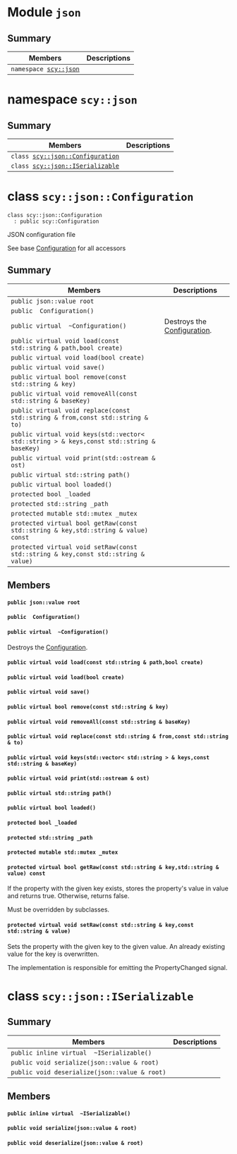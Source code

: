 # Module <!-- group --> `json`



## Summary

 Members                        | Descriptions                                
--------------------------------|---------------------------------------------
`namespace `[`scy::json`](#namespacescy_1_1json)    | 
# namespace `scy::json` 



## Summary

 Members                        | Descriptions                                
--------------------------------|---------------------------------------------
`class `[`scy::json::Configuration`](#classscy_1_1json_1_1Configuration)    | 
`class `[`scy::json::ISerializable`](#classscy_1_1json_1_1ISerializable)    | 
# class `scy::json::Configuration` 

```
class scy::json::Configuration
  : public scy::Configuration
```  



JSON configuration file

See base [Configuration](#classscy_1_1json_1_1Configuration) for all accessors

## Summary

 Members                        | Descriptions                                
--------------------------------|---------------------------------------------
`public json::value root` | 
`public  Configuration()` | 
`public virtual  ~Configuration()` | Destroys the [Configuration](./doc/api-json.md#classscy_1_1json_1_1Configuration).
`public virtual void load(const std::string & path,bool create)` | 
`public virtual void load(bool create)` | 
`public virtual void save()` | 
`public virtual bool remove(const std::string & key)` | 
`public virtual void removeAll(const std::string & baseKey)` | 
`public virtual void replace(const std::string & from,const std::string & to)` | 
`public virtual void keys(std::vector< std::string > & keys,const std::string & baseKey)` | 
`public virtual void print(std::ostream & ost)` | 
`public virtual std::string path()` | 
`public virtual bool loaded()` | 
`protected bool _loaded` | 
`protected std::string _path` | 
`protected mutable std::mutex _mutex` | 
`protected virtual bool getRaw(const std::string & key,std::string & value) const` | 
`protected virtual void setRaw(const std::string & key,const std::string & value)` | 

## Members

#### `public json::value root` 





#### `public  Configuration()` 





#### `public virtual  ~Configuration()` 

Destroys the [Configuration](#classscy_1_1json_1_1Configuration).



#### `public virtual void load(const std::string & path,bool create)` 





#### `public virtual void load(bool create)` 





#### `public virtual void save()` 





#### `public virtual bool remove(const std::string & key)` 





#### `public virtual void removeAll(const std::string & baseKey)` 





#### `public virtual void replace(const std::string & from,const std::string & to)` 





#### `public virtual void keys(std::vector< std::string > & keys,const std::string & baseKey)` 





#### `public virtual void print(std::ostream & ost)` 





#### `public virtual std::string path()` 





#### `public virtual bool loaded()` 





#### `protected bool _loaded` 





#### `protected std::string _path` 





#### `protected mutable std::mutex _mutex` 





#### `protected virtual bool getRaw(const std::string & key,std::string & value) const` 



If the property with the given key exists, stores the property's value in value and returns true. Otherwise, returns false.

Must be overridden by subclasses.

#### `protected virtual void setRaw(const std::string & key,const std::string & value)` 



Sets the property with the given key to the given value. An already existing value for the key is overwritten.

The implementation is responsible for emitting the PropertyChanged signal.

# class `scy::json::ISerializable` 






## Summary

 Members                        | Descriptions                                
--------------------------------|---------------------------------------------
`public inline virtual  ~ISerializable()` | 
`public void serialize(json::value & root)` | 
`public void deserialize(json::value & root)` | 

## Members

#### `public inline virtual  ~ISerializable()` 





#### `public void serialize(json::value & root)` 





#### `public void deserialize(json::value & root)` 





